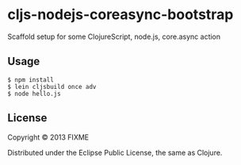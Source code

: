 # cljs-nodejs-coreasync-bootstrap

Scaffold setup for some ClojureScript, node.js, core.async action

## Usage

```
$ npm install
$ lein cljsbuild once adv
$ node hello.js
```

## License

Copyright © 2013 FIXME

Distributed under the Eclipse Public License, the same as Clojure.
